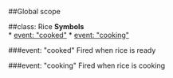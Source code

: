 ##Global scope
<a name="Rice"></a>

##class: Rice
**Symbols**  
    * [event: "cooked"](#Rice#event_cooked)
    * [event: "cooking"](#Rice#event_cooking)

<a name="Rice#event_cooked"></a>
###event: "cooked"
Fired when rice is ready

<a name="Rice#event_cooking"></a>
###event: "cooking"
Fired when rice is cooking

